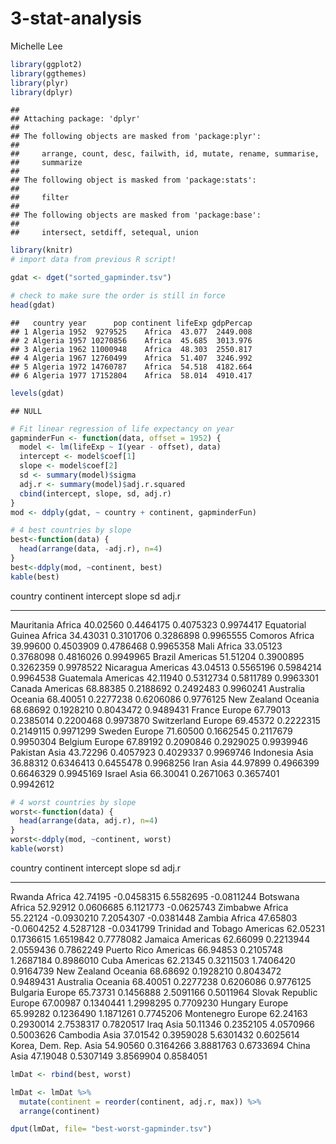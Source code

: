 # 3-stat-analysis
Michelle Lee  


```r
library(ggplot2)
library(ggthemes)
library(plyr)
library(dplyr)
```

```
## 
## Attaching package: 'dplyr'
## 
## The following objects are masked from 'package:plyr':
## 
##     arrange, count, desc, failwith, id, mutate, rename, summarise,
##     summarize
## 
## The following object is masked from 'package:stats':
## 
##     filter
## 
## The following objects are masked from 'package:base':
## 
##     intersect, setdiff, setequal, union
```

```r
library(knitr)
# import data from previous R script!

gdat <- dget("sorted_gapminder.tsv")

# check to make sure the order is still in force
head(gdat)
```

```
##   country year      pop continent lifeExp gdpPercap
## 1 Algeria 1952  9279525    Africa  43.077  2449.008
## 2 Algeria 1957 10270856    Africa  45.685  3013.976
## 3 Algeria 1962 11000948    Africa  48.303  2550.817
## 4 Algeria 1967 12760499    Africa  51.407  3246.992
## 5 Algeria 1972 14760787    Africa  54.518  4182.664
## 6 Algeria 1977 17152804    Africa  58.014  4910.417
```

```r
levels(gdat)
```

```
## NULL
```

```r
# Fit linear regression of life expectancy on year
gapminderFun <- function(data, offset = 1952) {
  model <- lm(lifeExp ~ I(year - offset), data)
  intercept <- model$coef[1]
  slope <- model$coef[2]
  sd <- summary(model)$sigma
  adj.r <- summary(model)$adj.r.squared
  cbind(intercept, slope, sd, adj.r)
}
mod <- ddply(gdat, ~ country + continent, gapminderFun)

# 4 best countries by slope
best<-function(data) {
  head(arrange(data, -adj.r), n=4)
}
best<-ddply(mod, ~continent, best)
kable(best)
```



country             continent    intercept       slope          sd       adj.r
------------------  ----------  ----------  ----------  ----------  ----------
Mauritania          Africa        40.02560   0.4464175   0.4075323   0.9974417
Equatorial Guinea   Africa        34.43031   0.3101706   0.3286898   0.9965555
Comoros             Africa        39.99600   0.4503909   0.4786468   0.9965358
Mali                Africa        33.05123   0.3768098   0.4816026   0.9949965
Brazil              Americas      51.51204   0.3900895   0.3262359   0.9978522
Nicaragua           Americas      43.04513   0.5565196   0.5984214   0.9964538
Guatemala           Americas      42.11940   0.5312734   0.5811789   0.9963301
Canada              Americas      68.88385   0.2188692   0.2492483   0.9960241
Australia           Oceania       68.40051   0.2277238   0.6206086   0.9776125
New Zealand         Oceania       68.68692   0.1928210   0.8043472   0.9489431
France              Europe        67.79013   0.2385014   0.2200468   0.9973870
Switzerland         Europe        69.45372   0.2222315   0.2149115   0.9971299
Sweden              Europe        71.60500   0.1662545   0.2117679   0.9950304
Belgium             Europe        67.89192   0.2090846   0.2929025   0.9939946
Pakistan            Asia          43.72296   0.4057923   0.4029337   0.9969746
Indonesia           Asia          36.88312   0.6346413   0.6455478   0.9968256
Iran                Asia          44.97899   0.4966399   0.6646329   0.9945169
Israel              Asia          66.30041   0.2671063   0.3657401   0.9942612

```r
# 4 worst countries by slope
worst<-function(data) {
  head(arrange(data, adj.r), n=4)
}
worst<-ddply(mod, ~continent, worst)
kable(worst)
```



country               continent    intercept        slope          sd        adj.r
--------------------  ----------  ----------  -----------  ----------  -----------
Rwanda                Africa        42.74195   -0.0458315   6.5582695   -0.0811244
Botswana              Africa        52.92912    0.0606685   6.1121773   -0.0625743
Zimbabwe              Africa        55.22124   -0.0930210   7.2054307   -0.0381448
Zambia                Africa        47.65803   -0.0604252   4.5287128   -0.0341799
Trinidad and Tobago   Americas      62.05231    0.1736615   1.6519842    0.7778082
Jamaica               Americas      62.66099    0.2213944   2.0559436    0.7862249
Puerto Rico           Americas      66.94853    0.2105748   1.2687184    0.8986010
Cuba                  Americas      62.21345    0.3211503   1.7406420    0.9164739
New Zealand           Oceania       68.68692    0.1928210   0.8043472    0.9489431
Australia             Oceania       68.40051    0.2277238   0.6206086    0.9776125
Bulgaria              Europe        65.73731    0.1456888   2.5091166    0.5011964
Slovak Republic       Europe        67.00987    0.1340441   1.2998295    0.7709230
Hungary               Europe        65.99282    0.1236490   1.1871261    0.7745206
Montenegro            Europe        62.24163    0.2930014   2.7538317    0.7820517
Iraq                  Asia          50.11346    0.2352105   4.0570966    0.5003626
Cambodia              Asia          37.01542    0.3959028   5.6301432    0.6025614
Korea, Dem. Rep.      Asia          54.90560    0.3164266   3.8881763    0.6733694
China                 Asia          47.19048    0.5307149   3.8569904    0.8584051

```r
lmDat <- rbind(best, worst)

lmDat <- lmDat %>%
  mutate(continent = reorder(continent, adj.r, max)) %>%
  arrange(continent)

dput(lmDat, file= "best-worst-gapminder.tsv")
```

